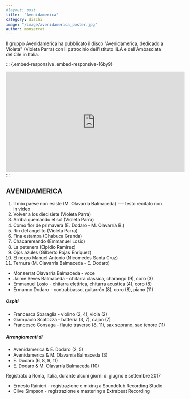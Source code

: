 ```yaml
---
#layout: post
title:  "Avenidamerica"
category: dischi
image: "/image/avenidamerica_poster.jpg"
author: monserrat
---
```


Il gruppo Avenidamerica ha pubblicato il disco "Avenidamerica, dedicado a Violeta" (Violeta Parra) con il patrocinio dell'Istituto IILA e dell'Ambasciata del Cile in Italia.

::: {.embed-responsive .embed-responsive-16by9}
<iframe width="560" height="315" src="https://www.youtube.com/embed/8VmK1VrDFg0" frameborder="0" allow="accelerometer; autoplay; encrypted-media; gyroscope; picture-in-picture" allowfullscreen>

</iframe>
:::

## AVENIDAMERICA

1.  Il mio paese non esiste (M. Olavarría Balmaceda) --- testo recitato non in video
2.  Volver a los diecisiete (Violeta Parra)
3.  Arriba quemando el sol (Violeta Parra)
4.  Como flor de primavera (E. Dodaro - M. Olavarría B.)
5.  Rin del angelito (Violeta Parra)
6.  Fina estampa (Chabuca Granda)
7.  Chacarereando (Emmanuel Losio)
8.  La petenera (Elpidio Ramírez)
9.  Ojos azules (Gilberto Rojas Enríquez)
10. El negro Manuel Antonio (Nicomedes Santa Cruz)
11. Ternura (M. Olavarría Balmaceda - E. Dodaro)

-   Monserrat Olavarría Balmaceda - voce
-   Jaime Seves Balmaceda - chitarra classica, charango (9), coro (3)
-   Emmanuel Losio - chitarra elettrica, chitarra acustica (4), coro (8)
-   Ermanno Dodaro - contrabbasso, guitarrón (8), coro (8), piano (11)

##### Ospiti

-   Francesca Sbaraglia - violino (2, 4), viola (2)
-   Giampaolo Scatozza - batteria (3, 7), cajón (7)
-   Francesco Consaga - flauto traverso (8, 11), sax soprano, sax tenore (11)

##### Arrangiamenti di

-   Avenidamerica & E. Dodaro (2, 5)
-   Avenidamerica & M. Olavarría Balmaceda (3)
-   E. Dodaro (6, 8, 9, 11)
-   E. Dodaro & M. Olavarría Balmaceda (10)

Registrato a Roma, Italia, durante alcuni giorni di giugno e settembre 2017

-   Ernesto Rainieri - registrazione e mixing a Soundclub Recording Studio
-   Clive Simpson - registrazione e mastering a Extrabeat Recording
